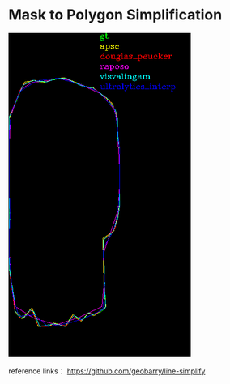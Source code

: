 # Mask to Polygon Simplification
 
![Results Comparison](./result.png)

reference links：
https://github.com/geobarry/line-simplify
